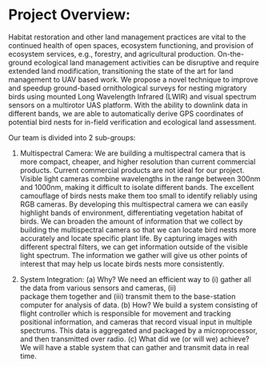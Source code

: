 # Project Overview: 
Habitat restoration and other land management practices are vital to the continued health 
of open spaces, ecosystem functioning, and provision of ecosystem services, e.g., forestry,
and agricultural production. On-the-ground ecological land management activities can be 
disruptive and require extended land modification, transitioning the state of the art for 
land management to UAV based work. We propose a novel technique to improve and speedup 
ground-based ornithological surveys for nesting migratory birds using mounted Long Wavelength
Infrared (LWIR) and visual spectrum sensors on a multirotor UAS platform. With the ability
to downlink data in different bands, we are able to automatically derive GPS coordinates of 
potential bird nests for in-field verification and ecological land assessment.

Our team is divided into 2 sub-groups:

1. Multispectral Camera:
We are building a multispectral camera that is more compact, cheaper, and higher resolution
than current commercial products. Current commercial products are not ideal for our project. 
Visible light cameras combine wavelengths in the range between 300nm and 1000nm, making it 
difficult to isolate different bands. The excellent camouflage of birds nests make them too 
small to identify reliably using RGB cameras. By developing this multispectral camera we can
easily highlight bands of environment, differentiating vegetation habitat of birds. We can
broaden the amount of information that we collect by building the multispectral camera so 
that we can locate bird nests more accurately and locate specific plant life. By capturing 
images with different spectral filters, we can get information outside of the visible light 
spectrum. The information we gather will give us other points of interest that may help us 
locate birds nests more consistently. 

2. System Integration:
(a) Why?
We need an efficient way to (i) gather all the data from various sensors and cameras, (ii)  
package them together and (iii) transmit them to the base-station computer for analysis of 
data. 
(b) How?
We build a system consisting of flight controller which is responsible for movement and 
tracking positional information, and cameras that record visual input in multiple spectrums.
This data is aggregated and packaged by a microprocessor, and then transmitted over radio.
(c) What did we (or will we) achieve?
We will have a stable system that can gather and transmit data in real time.
